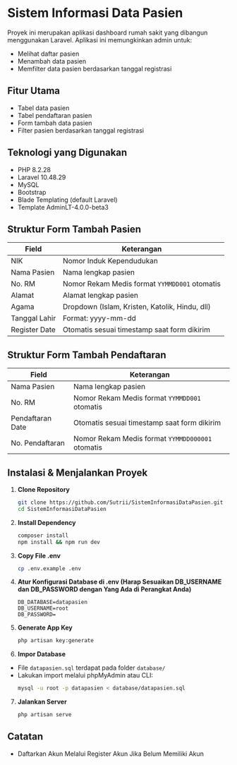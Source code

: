 # Sistem Informasi Data Pasien

Proyek ini merupakan aplikasi dashboard rumah sakit yang dibangun menggunakan Laravel. Aplikasi ini memungkinkan admin untuk:
- Melihat daftar pasien
- Menambah data pasien
- Memfilter data pasien berdasarkan tanggal registrasi

## Fitur Utama

- Tabel data pasien
- Tabel pendaftaran pasien
- Form tambah data pasien
- Filter pasien berdasarkan tanggal registrasi

## Teknologi yang Digunakan

- PHP 8.2.28
- Laravel 10.48.29
- MySQL
- Bootstrap
- Blade Templating (default Laravel)
- Template AdminLT-4.0.0-beta3

## Struktur Form Tambah Pasien

| Field         | Keterangan                                     |
| ------------- | ---------------------------------------------- |
| NIK           | Nomor Induk Kependudukan                       |
| Nama Pasien   | Nama lengkap pasien                            |
| No. RM        | Nomor Rekam Medis format `YYMMDD001` otomatis |
| Alamat        | Alamat lengkap pasien                          |
| Agama         | Dropdown (Islam, Kristen, Katolik, Hindu, dll) |
| Tanggal Lahir | Format: yyyy-mm-dd                             |
| Register Date | Otomatis sesuai timestamp saat form dikirim    |

## Struktur Form Tambah Pendaftaran

| Field            | Keterangan                                        |
| ---------------- | ------------------------------------------------- |
| Nama Pasien      | Nama lengkap pasien                               |
| No. RM           | Nomor Rekam Medis format `YYMMDD001` otomatis    |
| Pendaftaran Date | Otomatis sesuai timestamp saat form dikirim       |
| No. Pendaftaran  | Nomor Rekam Medis format `YYMMDD000001` otomatis |

## Instalasi & Menjalankan Proyek

1. **Clone Repository**

    ```bash
    git clone https://github.com/Sutrii/SistemInformasiDataPasien.git
    cd SistemInformasiDataPasien
    ```

2. **Install Dependency**

    ```bash
    composer install
    npm install && npm run dev
    ```

3. **Copy File .env**

    ```bash
    cp .env.example .env
    ```

4. **Atur Konfigurasi Database di .env (Harap Sesuaikan DB_USERNAME dan DB_PASSWORD dengan Yang Ada di Perangkat Anda)**

    ```env
    DB_DATABASE=datapasien
    DB_USERNAME=root
    DB_PASSWORD=
    ```

5. **Generate App Key**

    ```bash
    php artisan key:generate
    ```

6. **Impor Database**
- File `datapasien.sql` terdapat pada folder `database/`
- Lakukan import melalui phpMyAdmin atau CLI:
    ```bash
    mysql -u root -p datapasien < database/datapasien.sql
    ```

7. **Jalankan Server**

    ```bash
    php artisan serve
    ```

## Catatan

- Daftarkan Akun Melalui Register Akun Jika Belum Memiliki Akun